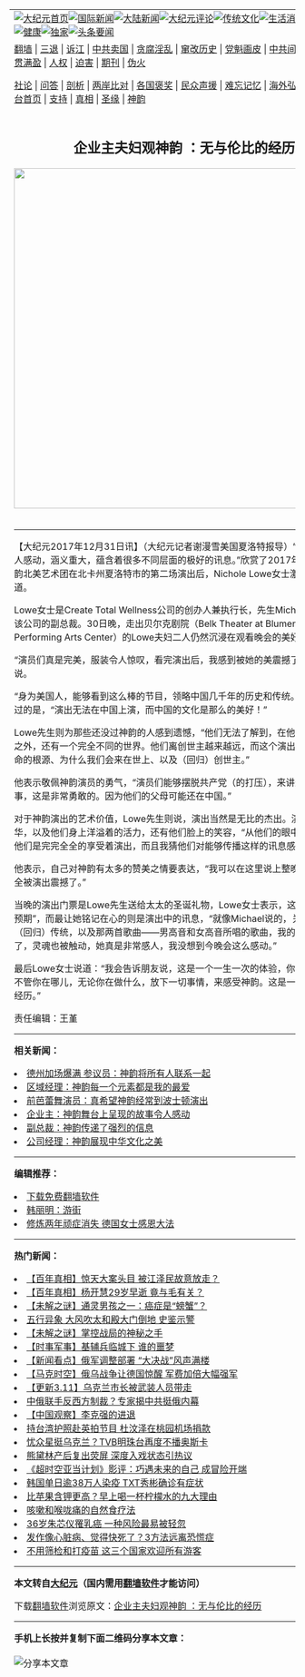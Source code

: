 <a name="1" id="1" target="_blank"></a><span id="1"></span>
<table align=center border="0"><tr><td colspan="2" VALIGN=TOP><a href="https://github.com/hlsodg3891/djy/blob/master/gb/nf1351518.md#1"><img src="https://raw.githubusercontent.com/hlsodg3891/www/master/t/djy/1.jpg" title="大纪元首页" alt="大纪元首页"></a><a href="https://github.com/hlsodg3891/djy/blob/master/gb/n24hr.md#1"><img src="https://raw.githubusercontent.com/hlsodg3891/www/master/t/djy/3.jpg" title="国际新闻" alt="国际新闻"></a><a href="https://github.com/hlsodg3891/djy/blob/master/gb/nsc413.md#1"><img src="https://raw.githubusercontent.com/hlsodg3891/www/master/t/djy/4.jpg" title="大陆新闻" alt="大陆新闻"></a><a href="https://github.com/hlsodg3891/djy/blob/master/gb/news392.md#1"><img src="https://raw.githubusercontent.com/hlsodg3891/www/master/t/djy/5.jpg" title="大纪元评论" alt="大纪元评论"></a><a href="https://github.com/hlsodg3891/djy/blob/master/gb/news2007.md#1"><img src="https://raw.githubusercontent.com/hlsodg3891/www/master/t/djy/6.jpg" title="传统文化" alt="传统文化"></a><a href="https://github.com/hlsodg3891/djy/blob/master/gb/news2008.md#1"><img src="https://raw.githubusercontent.com/hlsodg3891/www/master/t/djy/7.jpg" title="生活消费" alt="生活消费"></a><a href="https://github.com/hlsodg3891/djy/blob/master/gb/ncyule.md#1"><img src="https://raw.githubusercontent.com/hlsodg3891/www/master/t/djy/8.jpg" title="娱乐休闲" alt="娱乐休闲"></a><a href="https://github.com/hlsodg3891/djy/blob/master/gb/nsc1002.md#1"><img src="https://raw.githubusercontent.com/hlsodg3891/www/master/t/djy/9.jpg" title="健康" alt="健康"></a><a href="https://github.com/hlsodg3891/djy/blob/master/gb/nf6092.md#1"><img src="https://raw.githubusercontent.com/hlsodg3891/www/master/t/djy/10a.jpg" title="独家" alt="独家"></a><a href="https://github.com/hlsodg3891/djy/blob/master/gb/nf4514.md#1"><img src="https://raw.githubusercontent.com/hlsodg3891/www/master/t/djy/12a.jpg" title="头条要闻" alt="头条要闻"></a></td></tr>
<tr><td colspan="2" VALIGN=TOP><a target="_blank" href="https://github.com/hlsodg3891/www/blob/master/README.md?zsrh#1">翻墙</a> | <a target="_blank" href="https://github.com/hlsodg3891/djy/blob/master/gb/nf5657.md#1">三退</a> | <a target="_blank" href="https://github.com/hlsodg3891/djy/blob/master/gb/nf6124.md#1">诉江</a> | <a target="_blank" href="https://github.com/hlsodg3891/djy/blob/master/gb/nf1176117.md#1">中共卖国</a> | <a target="_blank" href="https://github.com/hlsodg3891/djy/blob/master/gb/nf5773.md#1">贪腐淫乱</a> | <a target="_blank" href="https://github.com/hlsodg3891/djy/blob/master/gb/nf1176115.md#1">窜改历史</a> | <a target="_blank" href="https://github.com/hlsodg3891/djy/blob/master/gb/nf1176107.md#1">党魁画皮</a> | <a target="_blank" href="https://github.com/hlsodg3891/djy/blob/master/gb/nf1320400.md#1">中共间谍</a> | <a target="_blank" href="https://github.com/hlsodg3891/djy/blob/master/gb/nf1176114.md#1">破坏传统</a> | <a target="_blank" href="https://github.com/hlsodg3891/ntdtv/blob/master/gb/prog447_1.md#1">恶贯满盈</a> | <a target="_blank" href="https://github.com/hlsodg3891/djy/blob/master/gb/ncid278.md#1">人权</a> | <a target="_blank" href="https://github.com/hlsodg3891/djy/blob/master/gb/nf1176111.md#1">迫害</a> | <a target="_blank" href="https://gitlab.com/szzdlab/mh-qikan/blob/master/README.md#1">期刊</a> | <a target="_blank" href="https://github.com/hlsodg3891/djy/blob/master/gb/nf5562.md#1">伪火</a></p><p><a target="_blank" href="https://github.com/hlsodg3891/djy/blob/master/gb/9p.md#1">社论</a> | <a target="_blank" href="https://github.com/hlsodg3891/djy/blob/master/gb/nf4378.md#1">问答</a> | <a target="_blank" href="https://github.com/hlsodg3891/djy/blob/master/gb/nf5792.md#1">剖析</a> | <a target="_blank" href="https://github.com/hlsodg3891/djy/blob/master/gb/nf5735.md#1">两岸比对</a> | <a target="_blank" href="https://github.com/hlsodg3891/djy/blob/master/gb/nf6119.md#1">各国褒奖</a> | <a target="_blank" href="https://github.com/hlsodg3891/djy/blob/master/gb/nf6120.md#1">民众声援</a> | <a target="_blank" href="https://github.com/hlsodg3891/djy/blob/master/gb/nf1188594.md#1">难忘记忆</a> | <a target="_blank" href="https://github.com/hlsodg3891/djy/blob/master/gb/nf3180.md#1">海外弘传</a> | <a target="_blank" href="https://github.com/hlsodg3891/djy/blob/master/gb/nf5410.md#1">万人上访</a> | <a target="_blank" href="https://github.com/hlsodg3891/www/blob/master/README.md?zsrh#1">平台首页</a> | <a target="_blank" href="https://github.com/hlsodg3891/djy/blob/master/gb/nf4386.md#1">支持</a> | <a target="_blank" href="https://github.com/hlsodg3891/djy/blob/master/gb/nf4389.md#1">真相</a> | <a target="_blank" href="https://github.com/hlsodg3891/djy/blob/master/gb/nf5790.md#1">圣缘</a> | <a target="_blank" href="https://github.com/hlsodg3891/djy/blob/master/gb/nf4786.md#1">神韵</a></td></tr>
<tr><td VALIGN=TOP width="626"><h2 align=center>企业主夫妇观神韵 ：无与伦比的经历</h2>
<img width="600" src="https://i.epochtimes.com/assets/uploads/2017/12/1712302350081886-600x400.jpg" />
<h6></h6>
<hr>
	<p>【大纪元2017年12月31日讯】（大纪元记者谢漫雪美国夏洛特报导）“无比精彩，令人感动，涵义重大，蕴含着很多不同层面的极好的讯息。”欣赏了2017年12月30日<ahref="https://github.com/hlsodg3891/djy/blob/master/gb/tag/%E7%A5%9E%E9%9F%B5.md#1">神韵</a>北美艺术团在北卡州夏洛特市的第二场演出后，Nichole Lowe女士激动得连连赞叹道。</p>
<p>Lowe女士是Create Total Wellness公司的创办人兼执行长，先生Michael Lowe担任该公司的副总裁。30日晚，走出贝尔克剧院（Belk Theater at Blumenthal Performing Arts Center）的Lowe夫妇二人仍然沉浸在观看晚会的美好感受中。</p>
<p>“演员们真是完美，服装令人惊叹，看完演出后，我感到被她的美震撼了。” Lowe女士说。</p>
<p>“身为美国人，能够看到这么棒的节目，领略中国几千年的历史和传统。”而令她感到难过的是，“演出无法在中国上演，而<ahref="https://github.com/hlsodg3891/djy/blob/master/gb/tag/%E4%B8%AD%E5%9B%BD%E7%9A%84%E6%96%87%E5%8C%96.md#1">中国的文化</a>是那么的美好！”</p>
<p>Lowe先生则为那些还没过<ahref="https://github.com/hlsodg3891/djy/blob/master/gb/tag/%E7%A5%9E%E9%9F%B5.md#1">神韵</a>的人感到遗憾，“他们无法了解到，在他们的现代世界之外，还有一个完全不同的世界。他们离创世主越来越远，而这个演出将带你回到生命的根源、为什么我们会来在世上、以及（回归）创世主。”</p>
<p>他表示敬佩神韵演员的勇气，“演员们能够摆脱共产党（的打压），来讲述这样的故事，这是非常勇敢的。因为他们的父母可能还在中国。”</p>
<p>对于神韵演出的艺术价值，Lowe先生则说，演出当然是无比的杰出。演员们的才华，以及他们身上洋溢着的活力，还有他们脸上的笑容，“从他们的眼中就可以看到，他们是完完全全的享受着演出，而且我猜他们对能够传播这样的讯息感到很自豪。”</p>
<p>他表示，自己对神韵有太多的赞美之情要表达，“我可以在这里说上整晚，我真的是完全被演出震撼了。”</p>
<p>当晚的演出门票是Lowe先生送给太太的圣诞礼物，Lowe女士表示，这个礼物“超乎预期”，而最让她铭记在心的则是演出中的讯息，“就像Michael说的，关于创世主和（回归）传统，以及那两首歌曲——男高音和女高音所唱的歌曲，我的思绪被打开了，<ahref="https://github.com/hlsodg3891/djy/blob/master/gb/tag/%E7%81%B5%E9%AD%82.md#1">灵魂</a>也被触动，她真是非常感人，我没想到今晚会这么感动。”</p>
<p>最后Lowe女士说道：“我会告诉朋友说，这是一个一生一次的体验，你一定要来看。不管你在哪儿，无论你在做什么，放下一切事情，来感受神韵。这是一个无与伦比的经历。”</p>
<p>责任编辑：王堇</p>
	
<hr>


<strong>相关新闻：</strong>
<li><a href="https://github.com/hlsodg3891/djy/blob/master/gb/17/12/30/n10007737.md#1">德州加场爆满 参议员：神韵将所有人联系一起</a></li>
<li><a href="https://github.com/hlsodg3891/djy/blob/master/gb/17/12/30/n10007964.md#1">区域经理：神韵每一个元素都是我的最爱</a></li>
<li><a href="https://github.com/hlsodg3891/djy/blob/master/gb/17/12/30/n10008055.md#1">前芭蕾舞演员：真希望神韵经常到波士顿演出</a></li>
<li><a href="https://github.com/hlsodg3891/djy/blob/master/gb/17/12/30/n10008072.md#1">企业主：神韵舞台上呈现的故事令人感动</a></li>
<li><a href="https://github.com/hlsodg3891/djy/blob/master/gb/17/12/30/n10008158.md#1">副总裁：神韵传递了强烈的信息</a></li>
<li><a href="https://github.com/hlsodg3891/djy/blob/master/gb/17/12/30/n10008208.md#1">公司经理：神韵展现中华文化之美</a></li>
<hr>


<strong>编辑推荐：</strong>
<li><a href="https://github.com/upjkzu3674/www/blob/master/README.md?dfh#1" target="_blank">下载免费翻墙软件</a></li><li><a href="https://github.com/tsiac2612/djy/blob/master/gb/18/10/23/n10802534.md#1" target="_blank">韩丽明：游街</a></li><li><a href="https://github.com/tsiac2612/djy/blob/master/gb/17/10/2/n9690997.md#1" target="_blank">修炼两年顽症消失 德国女士感恩大法</a></li>
<hr>

<strong>热门新闻：</strong>
<li><a href="https://github.com/hlsodg3891/djy/blob/master/gb/22/3/3/n13617717.md#1">【百年真相】惊天大案头目 被江泽民故意放走？</a></li>
<li><a href="https://github.com/hlsodg3891/djy/blob/master/gb/22/3/3/n13617747.md#1">【百年真相】杨开慧29岁早逝 竟与毛有关？</a></li>
<li><a href="https://github.com/hlsodg3891/djy/blob/master/gb/22/2/17/n13585268.md#1">【未解之谜】通灵男孩之一：癌症是“螃蟹”？</a></li>
<li><a href="https://github.com/hlsodg3891/djy/blob/master/gb/22/3/6/n13625884.md#1">五行异象 大风吹太和殿大门倒地  史鉴示警</a></li>
<li><a href="https://github.com/hlsodg3891/djy/blob/master/gb/22/3/11/n13637979.md#1">【未解之谜】掌控战局的神秘之手</a></li>
<li><a href="https://github.com/hlsodg3891/djy/blob/master/gb/22/3/13/n13642646.md#1">【时事军事】基辅兵临城下 谁的噩梦</a></li>
<li><a href="https://github.com/hlsodg3891/djy/blob/master/gb/22/3/11/n13639463.md#1">【新闻看点】俄军调整部署 “大决战”风声满楼</a></li>
<li><a href="https://github.com/hlsodg3891/djy/blob/master/gb/22/3/12/n13641259.md#1">【马克时空】俄乌战争让德国惊醒 军费加倍大幅强军</a></li>
<li><a href="https://github.com/hlsodg3891/djy/blob/master/gb/22/3/11/n13639341.md#1">【更新3.11】乌克兰市长被武装人员带走</a></li>
<li><a href="https://github.com/hlsodg3891/djy/blob/master/gb/22/3/11/n13639480.md#1">中俄联手反西方制裁？专家揭中共挺俄内幕</a></li>
<li><a href="https://github.com/hlsodg3891/djy/blob/master/gb/22/3/12/n13641266.md#1">【中国观察】李克强的进退</a></li>
<li><a href="https://github.com/hlsodg3891/djy/blob/master/gb/22/3/11/n13639867.md#1">持台湾护照赴英拍节目 杜汶泽在桃园机场捐款</a></li>
<li><a href="https://github.com/hlsodg3891/djy/blob/master/gb/22/3/10/n13637659.md#1">忧众星挺乌克兰？TVB明珠台再度不播奥斯卡</a></li>
<li><a href="https://github.com/hlsodg3891/djy/blob/master/gb/22/3/11/n13640008.md#1">熊黛林产后复出荧屏 深度入戏状态引热议</a></li>
<li><a href="https://github.com/hlsodg3891/djy/blob/master/gb/22/3/12/n13640388.md#1">《超时空亚当计划》影评：巧遇未来的自己 成冒险开端</a></li>
<li><a href="https://github.com/hlsodg3891/djy/blob/master/gb/22/3/12/n13641003.md#1">韩国单日逾38万人染疫 TXT秀彬确诊有症状</a></li>
<li><a href="https://github.com/hlsodg3891/djy/blob/master/gb/22/3/8/n13630795.md#1">比苹果含钾更高？早上喝一杯柠檬水的九大理由</a></li>
<li><a href="https://github.com/hlsodg3891/djy/blob/master/gb/22/3/8/n13630796.md#1">咳嗽和喉咙痛的自然食疗法</a></li>
<li><a href="https://github.com/hlsodg3891/djy/blob/master/gb/22/3/12/n13640276.md#1">36岁朱芯仪罹乳癌 一种风险最易被轻忽</a></li>
<li><a href="https://github.com/hlsodg3891/djy/blob/master/gb/22/2/23/n13599547.md#1">发作像心脏病、觉得快死了？3方法远离恐慌症</a></li>
<li><a href="https://github.com/hlsodg3891/djy/blob/master/gb/22/3/10/n13636278.md#1">不用筛检和打疫苗 这三个国家欢迎所有游客</a></li>
<hr>

<strong>本文转自<a href="https://www.epochtimes.com">大纪元</a>（国内需用<a href="https://github.com/hlsodg3891/www/blob/master/README.md#8">翻墙软件</a>才能访问）</strong><p>下载<a href="https://github.com/hlsodg3891/www/blob/master/README.md#8">翻墙软件</a>浏览原文：<a href="https://www.epochtimes.com/gb/17/12/31/n10010606.htm">企业主夫妇观神韵 ：无与伦比的经历</a></p><hr>

<strong>手机上长按并复制下面二维码分享本文章：</strong><br><br><img src="https://chart.apis.google.com/chart?cht=qr&chs=240x240&choe=UTF-8&chld=M|2&chl=https://github.com/hlsodg3891/djy/blob/master/gb/17/12/31/n10010606.md%231" title="分享本文章"></td><td VALIGN=TOP><a href="https://github.com/hlsodg3891/djy/blob/master/gb/16/1/21/n4622075.md?dfh#1" target="_blank"><img src="https://raw.githubusercontent.com/hlsodg3891/djy/master/gb/300/wei-f1.jpg" title="中共的伪火骗局"  alt="中共的伪火骗局"></a><br><a href="https://github.com/hlsodg3891/www/blob/master/README.md?dfh#9" target="_blank"><img src="https://raw.githubusercontent.com/hlsodg3891/djy/master/gb/300/yong-h.jpg" title="永恒的见证"  alt="永恒的见证"></a><br><a href="https://github.com/hlsodg3891/djy/blob/master/gb/13/9/29/n3974789.md?dfh#1" target="_blank"><img src="https://raw.githubusercontent.com/hlsodg3891/djy/master/gb/300/shang-lnz.jpg" title="善良女子被中共投男牢"  alt="善良女子被中共投男牢"></a><br><a href="https://github.com/hlsodg3891/djy/blob/master/gb/16/3/16/n4663449.md?dfh#1" target="_blank"><img src="https://raw.githubusercontent.com/hlsodg3891/djy/master/gb/300/huo-z3.jpg" title="警卫目击活摘器官"  alt="警卫目击活摘器官"></a><br><a href="https://github.com/hlsodg3891/djy/blob/master/gb/16/8/7/n8177641.md?dfh#1" target="_blank"><img src="https://raw.githubusercontent.com/hlsodg3891/djy/master/gb/300/huo-z4.jpg" title="证人描述活摘恐怖"  alt="证人描述活摘恐怖"></a><br><a href="https://github.com/hlsodg3891/djy/blob/master/gb/10/4/19/n2881569.md?dfh#1" target="_blank"><img src="https://raw.githubusercontent.com/hlsodg3891/djy/master/gb/300/huo-z1.jpg" title="揭开活摘器官黑幕"  alt="揭开活摘器官黑幕"></a><br><a href="https://github.com/hlsodg3891/djy/blob/master/gb/10/11/7/n3077476.md?dfh#1" target="_blank"><img src="https://raw.githubusercontent.com/hlsodg3891/djy/master/gb/300/ma-ks.jpg" title="马克思的成魔之路"  alt="马克思的成魔之路"></a><br><a href="https://github.com/hlsodg3891/djy/blob/master/gb/14/6/9/n4173977.md?dfh#1" target="_blank"><img src="https://raw.githubusercontent.com/hlsodg3891/djy/master/gb/300/chang-zs.jpg" title="藏字石 蕴天机"  alt="藏字石 蕴天机"></a><br><a href="https://github.com/hlsodg3891/djy/blob/master/gb/18/5/10/n10381511.md?dfh#1" target="_blank"><img src="https://raw.githubusercontent.com/hlsodg3891/djy/master/gb/300/st1.jpg" title="关注三亿人三退"  alt="关注三亿人三退"></a><br><a href="https://github.com/hlsodg3891/djy/blob/master/gb/18/3/21/n10237682.md?dfh#1" target="_blank"><img src="https://raw.githubusercontent.com/hlsodg3891/djy/master/gb/300/jie-t.jpg" title="解体中共复兴中华"  alt="解体中共复兴中华"></a><br><a href="https://github.com/hlsodg3891/djy/blob/master/gb/9/2/9/n2422991.md?dfh#1" target="_blank"><img src="https://raw.githubusercontent.com/hlsodg3891/djy/master/gb/300/gao-zs.jpg" title="中共迫害良心律师"  alt="中共迫害良心律师"></a><br><a href="https://github.com/hlsodg3891/djy/blob/master/gb/18/12/9/n10900044.md?dfh#1" target="_blank"><img src="https://raw.githubusercontent.com/hlsodg3891/djy/master/gb/300/sj1.jpg" title="三百多万人举报江泽民"  alt="三百多万人举报江泽民"></a><br><a href="https://github.com/hlsodg3891/djy/blob/master/gb/18/8/28/n10672014.md?dfh#1" target="_blank"><img src="https://raw.githubusercontent.com/hlsodg3891/djy/master/gb/300/sj2.jpg" title="这些官员为何起诉江泽民"  alt="这些官员为何起诉江泽民"></a><br><a href="https://github.com/hlsodg3891/djy/blob/master/gb/8/12/18/n2367165.md?dfh#1" target="_blank"><img src="https://raw.githubusercontent.com/hlsodg3891/djy/master/gb/300/liangan.jpg" title="海峡两岸的强烈对比"  alt="海峡两岸的强烈对比"></a><br><a href="https://github.com/hlsodg3891/djy/blob/master/gb/15/12/10/n4593139.md?dfh#1" target="_blank"><img src="https://raw.githubusercontent.com/hlsodg3891/djy/master/gb/300/jia-ndzl.jpg" title="加拿大总理的贺信"  alt="加拿大总理的贺信"></a><br><a href="https://github.com/hlsodg3891/djy/blob/master/gb/11/6/17/n3289382.md?dfh#1" target="_blank"><img src="https://raw.githubusercontent.com/hlsodg3891/djy/master/gb/300/xiao-wd.jpg" title="探寻真相兼听则明"  alt="探寻真相兼听则明"></a><br><a href="https://github.com/hlsodg3891/djy/blob/master/gb/18/10/27/n10812623.md?dfh#1" target="_blank"><img src="https://raw.githubusercontent.com/hlsodg3891/djy/master/gb/300/yindu.jpg" title="印度媒体报道东方"  alt="印度媒体报道东方"></a><br><a href="https://github.com/hlsodg3891/djy/blob/master/gb/18/6/9/n10469652.md?dfh#1" target="_blank"><img src="https://raw.githubusercontent.com/hlsodg3891/djy/master/gb/300/xie-j.jpg" title="不一样的海外校园"  alt="不一样的海外校园"></a><br><a href="https://github.com/hlsodg3891/djy/blob/master/gb/7/4/5/n1669415.md?dfh#1" target="_blank"><img src="https://raw.githubusercontent.com/hlsodg3891/djy/master/gb/300/li-up.jpg" title="从大师到徒弟的传奇"  alt="从大师到徒弟的传奇"></a><br><a href="https://github.com/hlsodg3891/djy/blob/master/gb/17/5/26/n9191512.md?dfh#1" target="_blank"><img src="https://raw.githubusercontent.com/hlsodg3891/djy/master/gb/300/zfl2.jpg" title="亿万人与东方一本奇书"  alt="亿万人与东方一本奇书"></a><br><a href="https://github.com/hlsodg3891/djy/blob/master/gb/13/11/27/n4020290.md?dfh#1" target="_blank"><img src="https://raw.githubusercontent.com/hlsodg3891/djy/master/gb/300/zhen-h.jpg" title="大陆见不到的震撼场面"  alt="大陆见不到的震撼场面"></a><br><a href="https://github.com/hlsodg3891/djy/blob/master/gb/15/7/17/n4482910.md?dfh#1" target="_blank"><img src="https://raw.githubusercontent.com/hlsodg3891/djy/master/gb/300/dalu-sk.jpg" title="人心向善 大陆当初盛况"  alt="人心向善 大陆当初盛况"></a><br><a href="https://github.com/hlsodg3891/djy/blob/master/gb/19/1/5/n10955468.md?dfh#1" target="_blank"><img src="https://raw.githubusercontent.com/hlsodg3891/djy/master/gb/300/zfl1.jpg" title="追寻真理 这书讲什么"  alt="追寻真理 这书讲什么"></a><br><a href="https://github.com/hlsodg3891/www/blob/master/README.md?dfh#1" target="_blank"><img src="https://raw.githubusercontent.com/hlsodg3891/djy/master/gb/300/fq1.jpg" title="下载免费翻墙软件"  alt="下载免费翻墙软件"></a><br></td></tr></table>
